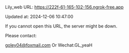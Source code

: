 Lily_web URL: https://222f-61-165-102-156.ngrok-free.app

Updated at: 2024-12-06 10:47:00

If you cannot open this URL, the server might be down.

Please contact: 

goley04@foxmail.com Or Wechat:GL_yeaH